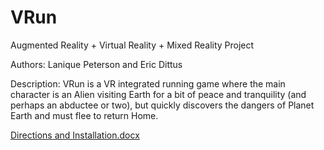 # VRun
Augmented Reality + Virtual Reality + Mixed Reality Project 

Authors: Lanique Peterson and Eric Dittus

Description:
VRun is a VR integrated running game where the main character is an Alien visiting Earth for a bit of peace and tranquility (and perhaps an abductee or two), but quickly discovers the dangers of Planet Earth and must flee to return Home.

  

[Directions and Installation.docx](https://github.com/La-Nique/VRun/files/9106600/Directions.and.Installation.docx)
